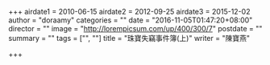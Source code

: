 +++
airdate1 = 2010-06-15
airdate2 = 2012-09-25
airdate3 = 2015-12-02
author = "doraamy"
categories = ""
date = "2016-11-05T01:47:20+08:00"
director = ""
image = "http://lorempicsum.com/up/400/300/7"
postdate = ""
summary = ""
tags = ["", ""]
title = "珠寶失竊事件簿(上)"
writer = "陳寶燕"

+++

